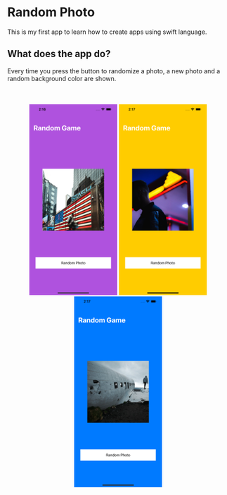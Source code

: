 # Random Photo

This is my first app to learn how to create apps using swift language.

## What does the app do?

Every time you press the button to randomize a photo,
a new photo and a random background color are shown.

<div style='margin-top: 50px'>
<center>
    <img src='./screenshots/screenshot1.png' alt='App appearance' width='200'>
    <img src='./screenshots/screenshot2.png' alt='App appearance' width='200'>
    <img src='./screenshots/screenshot3.png' alt='App appearance' width='200'>
</center>
</div>
